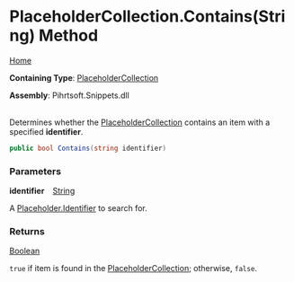 # PlaceholderCollection\.Contains\(String\) Method

[Home](../../../../README.md)

**Containing Type**: [PlaceholderCollection](../README.md)

**Assembly**: Pihrtsoft\.Snippets\.dll

\
Determines whether the [PlaceholderCollection](../README.md) contains an item with a specified **identifier**\.

```csharp
public bool Contains(string identifier)
```

### Parameters

**identifier** &ensp; [String](https://docs.microsoft.com/en-us/dotnet/api/system.string)

A [Placeholder.Identifier](../../Placeholder/Identifier/README.md) to search for\.

### Returns

[Boolean](https://docs.microsoft.com/en-us/dotnet/api/system.boolean)

`true` if item is found in the [PlaceholderCollection](../README.md); otherwise, `false`\.